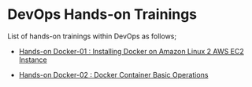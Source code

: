 # DevOps Hands-on Trainings

List of hands-on trainings within DevOps as follows;

- [Hands-on Docker-01 : Installing Docker on Amazon Linux 2 AWS EC2 Instance](./docker/docker-01-installing-on-ec2-linux2/README.md)

- [Hands-on Docker-02 : Docker Container Basic Operations](./docker/docker-02-container-basic-operations/README.md)
